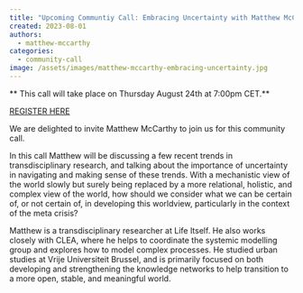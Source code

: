 ```yaml
---
title: "Upcoming Communtiy Call: Embracing Uncertainty with Matthew McCarthy"
created: 2023-08-01
authors: 
  - matthew-mccarthy
categories: 
  - community-call
image: /assets/images/matthew-mccarthy-embracing-uncertainty.jpg
---
```


** This call will take place on Thursday August 24th at 7:00pm CET.**

[REGISTER HERE]([https://us02web.zoom.us/meeting/register/tZcudeCvpj8qGNG1rkTSdFzwREEs2v-XgCet])

We are delighted to invite Matthew McCarthy to join us for this community call.

In this call Matthew will be discussing a few recent trends in transdisciplinary research, and talking about the importance of uncertainty in navigating and making sense of these trends. With a mechanistic view of the world slowly but surely being replaced by a more relational, holistic, and complex view of the world, how should we consider what we can be certain of, or not certain of, in developing this worldview, particularly in the context of the meta crisis?

Matthew is a transdisciplinary researcher at Life Itself. He also works closely with CLEA, where he helps to coordinate the systemic modelling group and explores how to model complex processes. He studied urban studies at Vrije Universiteit Brussel, and is primarily focused on both developing and strengthening the knowledge networks to help transition to a more open, stable, and meaningful world.
